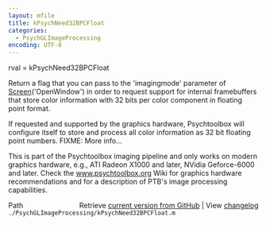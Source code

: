 ```yaml
---
layout: mfile
title: kPsychNeed32BPCFloat
categories:
  - PsychGLImageProcessing
encoding: UTF-8
---
```


rval = kPsychNeed32BPCFloat

Return a flag that you can pass to the 'imagingmode' parameter of
[Screen](/docs/Screen)('OpenWindow') in order to request support for internal
framebuffers that store color information with 32 bits per color
component in floating point format.

If requested and supported by the graphics hardware, Psychtoolbox will
configure itself to store and process all color information as 32 bit
floating point numbers.
FIXME: More info...

This is part of the Psychtoolbox imaging pipeline and only works on modern
graphics hardware, e.g., ATI Radeon X1000 and later, NVidia Geforce-6000
and later. Check the www.psychtoolbox.org Wiki for graphics hardware
recommendations and for a description of PTB's image processing
capabilities.


<div class="code_header" style="text-align:right;">
  <span style="float:left;">Path&nbsp;&nbsp;</span> <span class="counter">Retrieve <a href=
  "https://raw.github.com/Psychtoolbox-3/Psychtoolbox-3/beta/./PsychGLImageProcessing/kPsychNeed32BPCFloat.m">current version from GitHub</a> | View <a href=
  "https://github.com/Psychtoolbox-3/Psychtoolbox-3/commits/beta/./PsychGLImageProcessing/kPsychNeed32BPCFloat.m">changelog</a></span>
</div>
<div class="code">
  <code>./PsychGLImageProcessing/kPsychNeed32BPCFloat.m</code>
</div>
